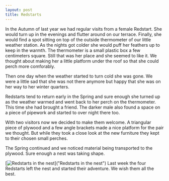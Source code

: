 ```yaml
---
layout: post
title: Redstarts
---
```


In the Autumn of last year we had regular visits from a female Redstart. She would turn up in the evenings and flutter around on our terrace. Finally, she would find a spot sitting on top of the outside thermometer of our little weather station. As the nights got colder she would puff her feathers up to keep in the warmth. The thermometer is a small plastic box a few centimeters square. Still that was her place and she seemed to like it. We thought about making her a little platform under the roof so that she could perch more comforably.

Then one day when the weather started to turn cold she was gone. We were a little sad that she  was not there anymore but happy that she was on her way to her winter quarters.

Redstarts tend to return early in the Spring and sure enough she turned up as the weather warmed and went back to her perch on the thermometer. This time she had brought a friend. The darker male also found a space on a piece of pipework and started to over night there too. 

With two visitors now we decided to make them welcome. A triangular piece of plywood and a few angle brackets made a nice platform for the pair we thought. But while they took a close look at the new furniture they kept to their chosen small perches.

The Spring continued and we noticed material being transported to the plywood. Sure enough a nest was taking shape. 

[![Redstarts in the nest](http://highroads.github.io/images/redstarts.jpg "Redstarts in the nest")]("Redstarts in the nest")
Last week the four Redstarts left the nest and started their adventure. We wish them all the best.